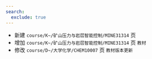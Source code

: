 ```yaml
---
search:
  exclude: true
---
```


- 新建 `course/K~/矿山压力与岩层智能控制/MINE31314` 页
- 增加 `course/K~/矿山压力与岩层智能控制/MINE31314` 页 `教材`
- 修改 `course/D~/大学化学/CHEM10007` 页 `教材版本更新`